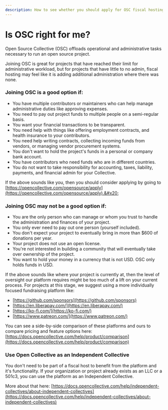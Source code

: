 ```yaml
---
description: How to see whether you should apply for OSC fiscal hosting or not.
---
```


# Is OSC right for me?

Open Source Collective (OSC) offloads operational and administrative tasks necessary to run an open source project.&#x20;

Joining OSC is great for projects that have reached their limit for administrative workload, but for projects that have little to no admin, fiscal hosting may feel like it is adding additional administration where there was none.

### Joining OSC is a good option if:

* You have multiple contributors or maintainers who can help manage administrative duties like approving expenses.
* You need to pay out project funds to multiple people on a semi-regular basis.
* You want your financial transactions to be transparent.
* You need help with things like offering employment contracts, and health insurance to your contributors.
* You need help writing contracts, collecting incoming funds from vendors, or managing vendor procurement systems.
* You don't want to hold the project's funds in a personal or company bank account.
* You have contributors who need funds who are in different countries.
* You do not want to take responsibility for accounting, taxes, liability, payments, and financial admin for your Collective.

If the above sounds like you, then you should consider applying by going to [https://opencollective.com/opensource/apply](https://opencollective.com/opensource/apply).&#x20;

### Joining OSC may not be a good option if:

* You are the only person who can manage or whom you trust to handle the administration and finances of your project.
* You only ever need to pay out one person (yourself included).
* You don't expect your project to eventually bring in more than $600 of donations per year.
* Your project does not use an open license.
* You're not interested in building a community that will eventually take over ownership of the project.
* You want to hold your money in a currency that is not USD. OSC only holds funds in USD.

If the above sounds like where your project is currently at, then the level of oversight our platform requires might be too much of a lift on your current process. For projects at this stage, we suggest using a more individually focused fundraising platform like:

* [https://github.com/sponsors](https://github.com/sponsors)
* [https://en.liberapay.com/](https://en.liberapay.com/)
* [https://ko-fi.com/](https://ko-fi.com/)
* [https://www.patreon.com/](https://www.patreon.com/)

You can see a side-by-side comparison of these platforms and ours to compare pricing and feature options here: [https://docs.opencollective.com/help/product/comparison](https://docs.opencollective.com/help/product/comparison)

### Use Open Collective as an Independent Collective

You don't need to be part of a fiscal host to benefit from the platform and it's functionality. If your organization or project already exists as an LLC or a 501c3, you can use the platform as an Independent Collective.&#x20;

More about that here: [https://docs.opencollective.com/help/independent-collectives/about-independent-collectives](https://docs.opencollective.com/help/independent-collectives/about-independent-collectives)
